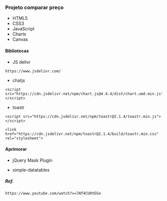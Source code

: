 ### Projeto comparar preço
* HTML5
* CSS3
* JavaScript
* Charts
* Canvas

#### Bibliotecas
* JS delivr
```
https://www.jsdelivr.com/
```

* chatjs
```
<script src="https://cdn.jsdelivr.net/npm/chart.js@4.4.4/dist/chart.umd.min.js"> </script>
```

* toastr
```
<script src="https://cdn.jsdelivr.net/npm/toastr@2.1.4/toastr.min.js"></script>
```

```
<link href="https://cdn.jsdelivr.net/npm/toastr@2.1.4/build/toastr.min.css" rel="stylesheet">
```

#### Aprimorar
* jQuery Mask Plugin

* simple-datatables

##### Ref.
```
https://www.youtube.com/watch?v=lNf4CUHtEGo
```